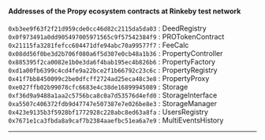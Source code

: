 #### Addresses of the Propy ecosystem contracts at Rinkeby test network  
  
`0xb3ee9f63f2f21d959cde0cc46d82c2115da5da03` : DeedRegistry  
`0x0f973491a0dd905497005971565c9f57542384f9` : PROTokenContract  
`0x21115fa3281fefcc604471dfe94abc70a99577f7` : FeeCalc  
`0x08dd56f0be3d2b706f080a6f5d307e0cb48a1b36` : PropertyController  
`0x885395f2ca0082e1b0e3da6f4bab195ec4b826b6` : PropertyFactory  
`0xd1a00fb6399c4cd4fe9a22bce2f1b66792c23c6c` : PropertyRegistry  
`0x41f7bb8450099c2be0dfcff2724ad25eca48c3e8` : PropertyProxy  
`0xe027ffb02b99078cfc6683e4c38de16899945089` : Storage  
`0xf36d9a9488a1aa2c5756bca8c0a7d53576d4efd0` : StorageInterface  
`0xa5507c406372fdb9d47747e507387e7e026be8e3` : StorageManager  
`0x423e9135b3f5928bf1772928c228abc8ed63a8fa` : UsersRegistry  
`0x7671e1ca3fbda8a9caf7b2384aaefbc51ea6a7e9` : MultiEventsHistory  

---
